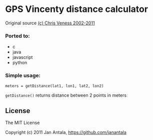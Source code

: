 # GPS Vincenty distance calculator #

Original source [(c) Chris Veness 2002-2011](http://www.movable-type.co.uk/scripts/latlong-vincenty.html)

### Ported to:
* c
* java
* javascript 
* python

### Simple usage:
```
meters = getDistance(lat1, lon1, lat2, lon2)
```

``getDistance()`` returns distance between 2 points in meters

## License

The MIT License

Copyright (c) 2011 Jan Antala, https://github.com/janantala
